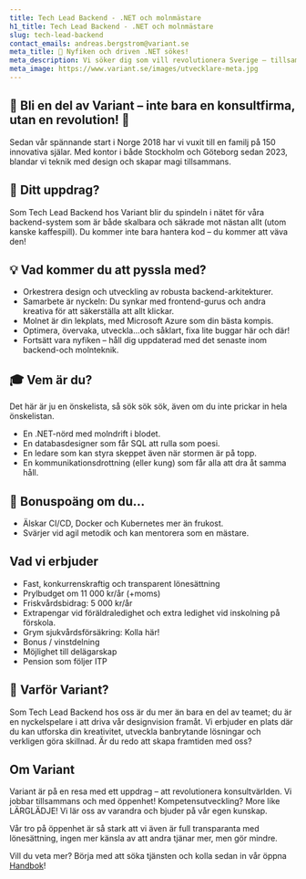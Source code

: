 ```yaml
---
title: Tech Lead Backend - .NET och molnmästare
h1_title: Tech Lead Backend - .NET och molnmästare
slug: tech-lead-backend
contact_emails: andreas.bergstrom@variant.se
meta_title: 🚀 Nyfiken och driven .NET sökes!
meta_description: Vi söker dig som vill revolutionera Sverige – tillsammans med andra och tillsammans med oss!
meta_image: https://www.variant.se/images/utvecklare-meta.jpg
---
```

## 🌟 Bli en del av Variant – inte bara en konsultfirma, utan en revolution! 🌟

Sedan vår spännande start i Norge 2018 har vi vuxit till en familj på 150 innovativa själar. Med kontor i både Stockholm och Göteborg sedan 2023, blandar vi teknik med design och skapar magi tillsammans.

## 🔧 Ditt uppdrag? 

Som Tech Lead Backend hos Variant blir du spindeln i nätet för våra backend-system som är både skalbara och säkrade mot nästan allt (utom kanske kaffespill). Du kommer inte bara hantera kod – du kommer att väva den!

## 💡 Vad kommer du att pyssla med?

- Orkestrera design och utveckling av robusta backend-arkitekturer.
- Samarbete är nyckeln: Du synkar med frontend-gurus och andra kreativa för att säkerställa att allt klickar.
- Molnet är din lekplats, med Microsoft Azure som din bästa kompis.
- Optimera, övervaka, utveckla...och såklart, fixa lite buggar här och där!
- Fortsätt vara nyfiken – håll dig uppdaterad med det senaste inom backend-och molnteknik.

## 🎓 Vem är du?

Det här är ju en önskelista, så sök sök sök, även om du inte prickar in hela önskelistan.

- En .NET-nörd med molndrift i blodet.
- En databasdesigner som får SQL att rulla som poesi.
- En ledare som kan styra skeppet även när stormen är på topp.
- En kommunikationsdrottning (eller kung) som får alla att dra åt samma håll.

## 🌱 Bonuspoäng om du...
- Älskar CI/CD, Docker och Kubernetes mer än frukost.
- Svärjer vid agil metodik och kan mentorera som en mästare.

## Vad vi erbjuder
- Fast, konkurrenskraftig och transparent lönesättning
- Prylbudget om 11 000 kr/år (+moms)
- Friskvårdsbidrag: 5 000 kr/år
- Extrapengar vid föräldraledighet och extra ledighet vid inskolning på förskola. 
- Grym sjukvårdsförsäkring: Kolla här!
- Bonus / vinstdelning
- Möjlighet till delägarskap
- Pension som följer ITP

## 🌟 Varför Variant? 
Som Tech Lead Backend hos oss är du mer än bara en del av teamet; du är en nyckelspelare i att driva vår designvision framåt. Vi erbjuder en plats där du kan utforska din kreativitet, utveckla banbrytande lösningar och verkligen göra skillnad. Är du redo att skapa framtiden med oss?

## Om Variant

Variant är på en resa med ett uppdrag – att revolutionera konsultvärlden. Vi jobbar tillsammans och med öppenhet! Kompetensutveckling? More like LÄRGLÄDJE! Vi lär oss av varandra och bjuder på vår egen kunskap. 

Vår tro på öppenhet är så stark att vi även är full transparanta med lönesättning, ingen mer känsla av att andra tjänar mer, men gör mindre. 

Vill du veta mer? Börja med att söka tjänsten och kolla sedan in vår öppna [Handbok](https://handbook.variant.se)!
